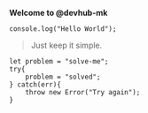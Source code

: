 **Welcome to @devhub-mk**

    console.log("Hello World");

> Just keep it simple.

    let problem = "solve-me";
    try{
    	problem = "solved";
    } catch(err){
    	throw new Error("Try again");
    }
